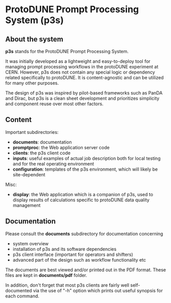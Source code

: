 # ProtoDUNE Prompt Processing System (p3s)
## About the system
**p3s** stands for the ProtoDUNE Prompt Processing System.

It was initially developed as a lightweight and easy-to-deploy tool for
managing prompt processing workflows in the protoDUNE experiment at CERN.
However, p3s does not contain any special logic or dependency related specifically
to protoDUNE. It is content-agnostic and can be utilized for
many other purposes.

The design of p3s was inspired by pilot-based frameworks such as PanDA and
Dirac, but p3s is a clean sheet development and prioritizes simplicity
and component reuse over most other factors.

## Content
Important subdirectories:
- **documents**: documentation
- **promptproc**: the Web application server code
- **clients**: the p3s client code
- **inputs**:  useful examples of actual job description both for local testing and for the real operating environment
- **configuration**: templates of the p3s environment, which will likely be site-dependent

Misc:
- **display**: the Web application which is a companion of p3s, used to display results
of calculations specific to protoDUNE data quality management


## Documentation
Please consult the **documents** subdirectory for documentation concerning
- system overview
- installation of p3s and its software dependencies
- p3s client interface (important for operators and shifters)
- advanced part of the design such as workflow functionality etc

The documents are best viewed and/or printed out in the PDF format. These
files are kept in **documents/pdf** folder.

In addition, don't forget that most p3s clients are fairly well self-documented via
the use of "-h" option which prints out useful synopsis for each command.
